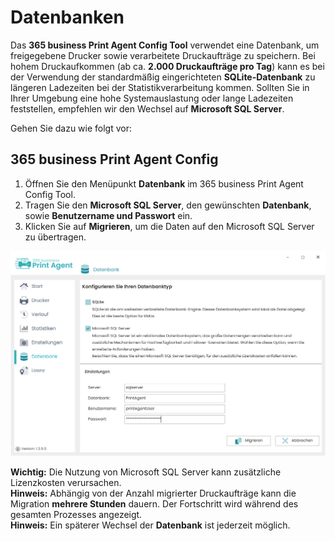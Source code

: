 # Datenbanken

Das **365 business Print Agent Config Tool** verwendet eine Datenbank, um freigegebene Drucker sowie verarbeitete Druckaufträge zu speichern.
Bei hohem Druckaufkommen (ab ca. **2.000 Druckaufträge pro Tag**) kann es bei der Verwendung der standardmäßig eingerichteten **SQLite-Datenbank** zu längeren Ladezeiten bei der Statistikverarbeitung kommen.
Sollten Sie in Ihrer Umgebung eine hohe Systemauslastung oder lange Ladezeiten feststellen, empfehlen wir den Wechsel auf **Microsoft SQL Server**.

Gehen Sie dazu wie folgt vor:

## 365 business Print Agent Config
1. Öffnen Sie den Menüpunkt **Datenbank** im 365 business Print Agent Config Tool.
2. Tragen Sie den **Microsoft SQL Server**, den gewünschten **Datenbank**, sowie **Benutzername und Passwort** ein.
3. Klicken Sie auf **Migrieren**, um die Daten auf den Microsoft SQL Server zu übertragen.

![Datenbank](/assets/images/365-business-print-agent/config-tool/Database_SQL.PNG)

<div class="alert alert-notice">
    <i class="fa-light fa-hand-point-up fa-lg" style="--fa-secondary-color: #FF0000; --fa-primary-color: #111111; --fa-secondary-opacity: 0.7"></i> <strong>Wichtig:</strong>
	Die Nutzung von Microsoft SQL Server kann zusätzliche Lizenzkosten verursachen.
</div>

<div class="alert alert-info">
    <i class="fa-duotone fa-thin fa-lightbulb fa-lg" style="--fa-secondary-color: #00b7c3; --fa-primary-color: #111111;"></i> <strong>Hinweis:</strong>
	Abhängig von der Anzahl migrierter Druckaufträge kann die Migration <b>mehrere Stunden</b> dauern. Der Fortschritt wird während des gesamten Prozesses angezeigt.
</div>

<div class="alert alert-info">
    <i class="fa-duotone fa-thin fa-lightbulb fa-lg" style="--fa-secondary-color: #00b7c3; --fa-primary-color: #111111;"></i> <strong>Hinweis:</strong>
	Ein späterer Wechsel der <b>Datenbank</b> ist jederzeit möglich.	
</div>



